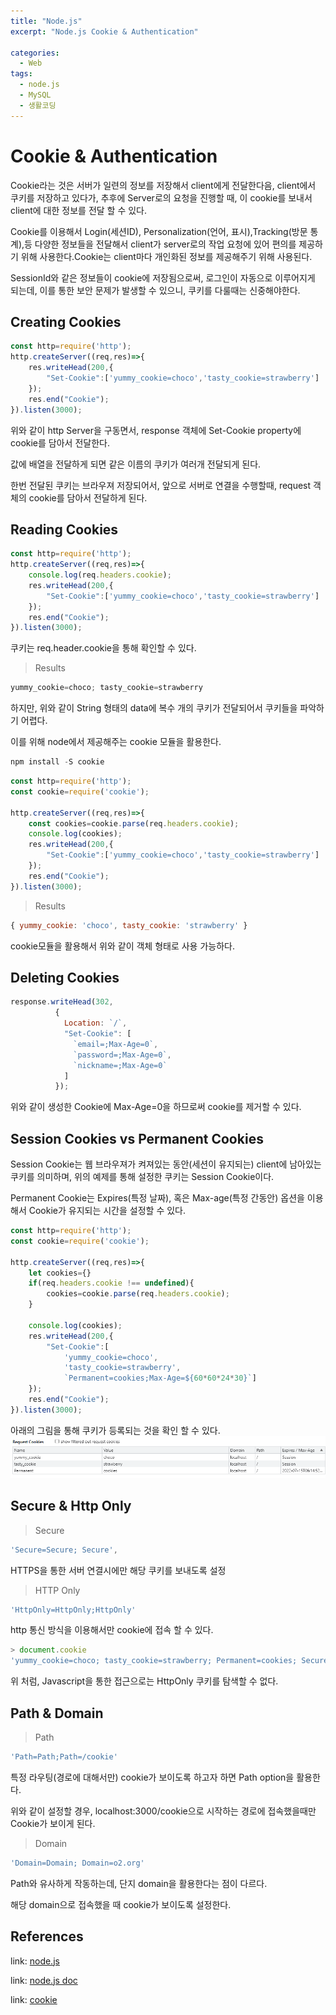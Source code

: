 ```yaml
---
title: "Node.js"
excerpt: "Node.js Cookie & Authentication"

categories:
  - Web
tags:
  - node.js
  - MySQL
  - 생활코딩
---
```

# Cookie & Authentication
Cookie라는 것은 서버가 일련의 정보를 저장해서 client에게 전달한다음, client에서 쿠키를 저장하고 있다가, 추후에 Server로의 요청을 진행할 때, 이 cookie를 보내서 client에 대한 정보를 전달 할 수 있다.

Cookie를 이용해서 Login(세션ID), Personalization(언어, 표시),Tracking(방문 통계),등 다양한 정보들을 전달해서 client가 server로의 작업 요청에 있어 편의를 제공하기 위해 사용한다.Cookie는 client마다 개인화된 정보를 제공해주기 위해 사용된다.

SessionId와 같은 정보들이 cookie에 저장됨으로써, 로그인이 자동으로 이루어지게 되는데, 이를 통한 보안 문제가 발생할 수 있으니, 쿠키를 다룰때는 신중해야한다.

## Creating Cookies

```js
const http=require('http');
http.createServer((req,res)=>{
    res.writeHead(200,{
        "Set-Cookie":['yummy_cookie=choco','tasty_cookie=strawberry']
    });
    res.end("Cookie");
}).listen(3000);
```

위와 같이 http Server을 구동면서, response 객체에 Set-Cookie property에 cookie를 담아서 전달한다.

값에 배열을 전달하게 되면 같은 이름의 쿠키가 여러개 전달되게 된다.

한번 전달된 쿠키는 브라우져 저장되어서, 앞으로 서버로 연결을 수행할때, request 객체의 cookie를 담아서 전달하게 된다.

## Reading Cookies

```js
const http=require('http');
http.createServer((req,res)=>{
    console.log(req.headers.cookie);
    res.writeHead(200,{
        "Set-Cookie":['yummy_cookie=choco','tasty_cookie=strawberry']
    });
    res.end("Cookie");
}).listen(3000);
```

쿠키는 req.header.cookie을 통해 확인할 수 있다.

>Results

```powershell
yummy_cookie=choco; tasty_cookie=strawberry
```

하지만, 위와 같이 String 형태의 data에 복수 개의 쿠키가 전달되어서 쿠키들을 파악하기 어렵다.

이를 위해 node에서 제공해주는 cookie 모듈을 활용한다.

```powershell
npm install -S cookie
```
```js
const http=require('http');
const cookie=require('cookie');

http.createServer((req,res)=>{
    const cookies=cookie.parse(req.headers.cookie);
    console.log(cookies);
    res.writeHead(200,{
        "Set-Cookie":['yummy_cookie=choco','tasty_cookie=strawberry']
    });
    res.end("Cookie");
}).listen(3000);
```

> Results

```js
{ yummy_cookie: 'choco', tasty_cookie: 'strawberry' }
```
cookie모듈을 활용해서 위와 같이 객체 형태로 사용 가능하다.

## Deleting Cookies

```js
response.writeHead(302,
          {
            Location: `/`,
            "Set-Cookie": [
              `email=;Max-Age=0`,
              `password=;Max-Age=0`,
              `nickname=;Max-Age=0`
            ]
          });
```

위와 같이 생성한 Cookie에 Max-Age=0을 하므로써 cookie를 제거할 수 있다.

## Session Cookies vs Permanent Cookies
Session Cookie는 웹 브라우져가 켜져있는 동안(세션이 유지되는) client에 남아있는 쿠키를 의미하며, 위의 예제를 통해 설정한 쿠키는 Session Cookie이다.

Permanent Cookie는 Expires(특정 날짜), 혹은 Max-age(특정 간동안) 옵션을 이용해서 Cookie가 유지되는 시간을 설정할 수 있다.

```js
const http=require('http');
const cookie=require('cookie');

http.createServer((req,res)=>{
    let cookies={}
    if(req.headers.cookie !== undefined){
        cookies=cookie.parse(req.headers.cookie);
    } 

    console.log(cookies);
    res.writeHead(200,{
        "Set-Cookie":[
            'yummy_cookie=choco',
            'tasty_cookie=strawberry',
            `Permanent=cookies;Max-Age=${60*60*24*30}`]
    });
    res.end("Cookie");
}).listen(3000);
```

아래의 그림을 통해 쿠키가 등록되는 것을 확인 할 수 있다.
![cookie](/assets/images/node.js/cookie.png)

## Secure & Http Only

> Secure

```js
'Secure=Secure; Secure',
```

HTTPS을 통한 서버 연결시에만 해당 쿠키를 보내도록 설정

> HTTP Only

```js
'HttpOnly=HttpOnly;HttpOnly'
```

http 통신 방식을 이용해서만 cookie에 접속 할 수 있다.


```js
> document.cookie
'yummy_cookie=choco; tasty_cookie=strawberry; Permanent=cookies; Secure=Secure'
```

위 처럼, Javascript을 통한 접근으로는 HttpOnly 쿠키를 탐색할 수 없다.
## Path & Domain

> Path

```js
'Path=Path;Path=/cookie'
```

특정 라우팅(경로에 대해서만) cookie가 보이도록 하고자 하면 Path option을 활용한다.

위와 같이 설정할 경우, localhost:3000/cookie으로 시작하는 경로에 접속했을때만 Cookie가 보이게 된다.

>Domain

```js
'Domain=Domain; Domain=o2.org'
```
Path와 유사하게 작동하는데, 단지 domain을 활용한다는 점이 다르다.

해당 domain으로 접속했을 때 cookie가 보이도록 설정한다.



## References
link: [node.js](https://www.youtube.com/watch?v=i51xW3eh-T4&list=PLuHgQVnccGMDo8561VLWTZox8Zs3K7K_m)

link: [node.js doc](https://nodejs.org/dist/latest-v16.x/docs/api/)

link: [cookie](https://developer.mozilla.org/ko/docs/Web/HTTP/Cookies)
